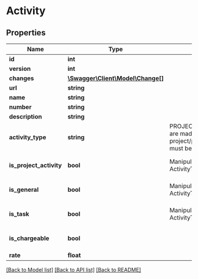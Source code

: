 # Activity

## Properties
Name | Type | Description | Notes
------------ | ------------- | ------------- | -------------
**id** | **int** |  | [optional] 
**version** | **int** |  | [optional] 
**changes** | [**\Swagger\Client\Model\Change[]**](Change.md) |  | [optional] 
**url** | **string** |  | [optional] 
**name** | **string** |  | [optional] 
**number** | **string** |  | [optional] 
**description** | **string** |  | [optional] 
**activity_type** | **string** | PROJECT_SPECIFIC_ACTIVITY are made via project/projectactivity, as they must be part of a project. | [optional] 
**is_project_activity** | **bool** | Manipulate these with ActivityType | [optional] [default to false]
**is_general** | **bool** | Manipulate these with ActivityType | [optional] [default to false]
**is_task** | **bool** | Manipulate these with ActivityType | [optional] [default to false]
**is_chargeable** | **bool** |  | [optional] [default to false]
**rate** | **float** |  | [optional] 

[[Back to Model list]](../../README.md#documentation-for-models) [[Back to API list]](../../README.md#documentation-for-api-endpoints) [[Back to README]](../../README.md)

